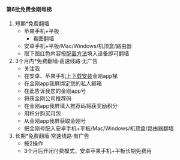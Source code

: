 #### 第6批免费金刚号梯
1. 短期*免费翻墙
    - 苹果手机+平板
        - 看图翻墙
    - 安卓手机+平板/Mac/Windows/机顶盒/路由器
    - 取下图红色内容按[配置方法](https://CUTT.LY/7YjP3T7)填入设备即可翻墙
2. 3个月内*免费翻墙·高速线路·无广告
    * 关注我
    * 在安卓、苹果手机上[下载安装](https://CUTT.LY/xxqCMtF)金刚app梯
    * 在金刚app我屏绑定您的私人邮箱
    * 在此告诉我您的金刚app号
    * 将获金刚公司推荐码
    * 在金刚app我屏填入推荐码将获奖励积分
    * 用积分购买月包
    * 从金刚app我屏获取金刚号
    * 把金刚号配入安卓手机+平板/Mac/Windows/机顶盒/路由器翻墙
3. 长期*免费翻墙·常速线路·有广告
    * 按2操作
    * 3个月后开闭付费模式，安卓苹果手机+平板长期免费用
